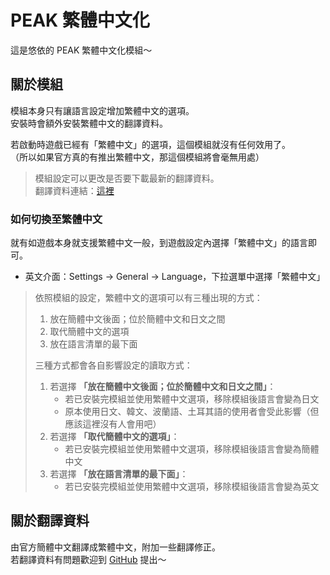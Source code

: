 # PEAK 繁體中文化
這是悠依的 PEAK 繁體中文化模組～

## 關於模組
模組本身只有讓語言設定增加繁體中文的選項。 \
安裝時會額外安裝繁體中文的翻譯資料。

若啟動時遊戲已經有「繁體中文」的選項，這個模組就沒有任何效用了。 \
（所以如果官方真的有推出繁體中文，那這個模組將會毫無用處）

> 模組設定可以更改是否要下載最新的翻譯資料。 \
> 翻譯資料連結：[這裡](https://github.com/Yuieii/ue.Peak.TcnPatch/blob/master/TcnTranslations.json)

### 如何切換至繁體中文
就有如遊戲本身就支援繁體中文一般，到遊戲設定內選擇「繁體中文」的語言即可。
- 英文介面：Settings → General -> Language，下拉選單中選擇「繁體中文」

> 依照模組的設定，繁體中文的選項可以有三種出現的方式：
> 1. 放在簡體中文後面；位於簡體中文和日文之間
> 2. 取代簡體中文的選項
> 3. 放在語言清單的最下面
>
> 三種方式都會各自影響設定的讀取方式：
> 1. 若選擇 **「放在簡體中文後面；位於簡體中文和日文之間」**：
>    - 若已安裝完模組並使用繁體中文選項，移除模組後語言會變為日文
>    - 原本使用日文、韓文、波蘭語、土耳其語的使用者會受此影響（但應該這裡沒有人會用吧）
> 2. 若選擇 **「取代簡體中文的選項」**：
>    - 若已安裝完模組並使用繁體中文選項，移除模組後語言會變為簡體中文
> 3. 若選擇 **「放在語言清單的最下面」**：
>    - 若已安裝完模組並使用繁體中文選項，移除模組後語言會變為英文

## 關於翻譯資料
由官方簡體中文翻譯成繁體中文，附加一些翻譯修正。 \
若翻譯資料有問題歡迎到 [GitHub](https://github.com/Yuieii/ue.Peak.TcnPatch/issues) 提出～